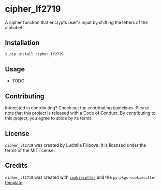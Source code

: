 # cipher_lf2719

A cipher function that encrypts user's input by shifting the letters of the alphabet.

## Installation

```bash
$ pip install cipher_lf2719
```

## Usage

- TODO

## Contributing

Interested in contributing? Check out the contributing guidelines. Please note that this project is released with a Code of Conduct. By contributing to this project, you agree to abide by its terms.

## License

`cipher_lf2719` was created by Ludmila Filipova. It is licensed under the terms of the MIT license.

## Credits

`cipher_lf2719` was created with [`cookiecutter`](https://cookiecutter.readthedocs.io/en/latest/) and the `py-pkgs-cookiecutter` [template](https://github.com/py-pkgs/py-pkgs-cookiecutter).
